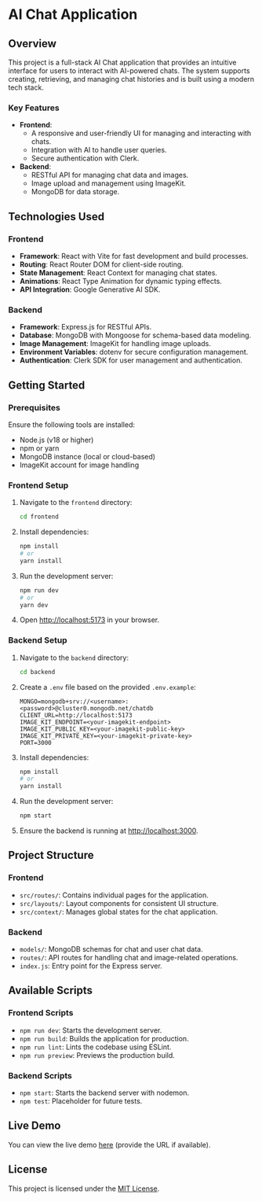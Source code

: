 # AI Chat Application

## Overview
This project is a full-stack AI Chat application that provides an intuitive interface for users to interact with AI-powered chats. The system supports creating, retrieving, and managing chat histories and is built using a modern tech stack.

### Key Features
- **Frontend**:
  - A responsive and user-friendly UI for managing and interacting with chats.
  - Integration with AI to handle user queries.
  - Secure authentication with Clerk.
- **Backend**:
  - RESTful API for managing chat data and images.
  - Image upload and management using ImageKit.
  - MongoDB for data storage.

## Technologies Used

### Frontend
- **Framework**: React with Vite for fast development and build processes.
- **Routing**: React Router DOM for client-side routing.
- **State Management**: React Context for managing chat states.
- **Animations**: React Type Animation for dynamic typing effects.
- **API Integration**: Google Generative AI SDK.

### Backend
- **Framework**: Express.js for RESTful APIs.
- **Database**: MongoDB with Mongoose for schema-based data modeling.
- **Image Management**: ImageKit for handling image uploads.
- **Environment Variables**: dotenv for secure configuration management.
- **Authentication**: Clerk SDK for user management and authentication.

## Getting Started

### Prerequisites
Ensure the following tools are installed:
- Node.js (v18 or higher)
- npm or yarn
- MongoDB instance (local or cloud-based)
- ImageKit account for image handling

### Frontend Setup
1. Navigate to the `frontend` directory:
   ```bash
   cd frontend
   ```
2. Install dependencies:
   ```bash
   npm install
   # or
   yarn install
   ```
3. Run the development server:
   ```bash
   npm run dev
   # or
   yarn dev
   ```
4. Open [http://localhost:5173](http://localhost:5173) in your browser.

### Backend Setup
1. Navigate to the `backend` directory:
   ```bash
   cd backend
   ```
2. Create a `.env` file based on the provided `.env.example`:
   ```env
   MONGO=mongodb+srv://<username>:<password>@cluster0.mongodb.net/chatdb
   CLIENT_URL=http://localhost:5173
   IMAGE_KIT_ENDPOINT=<your-imagekit-endpoint>
   IMAGE_KIT_PUBLIC_KEY=<your-imagekit-public-key>
   IMAGE_KIT_PRIVATE_KEY=<your-imagekit-private-key>
   PORT=3000
   ```
3. Install dependencies:
   ```bash
   npm install
   # or
   yarn install
   ```
4. Run the development server:
   ```bash
   npm start
   ```
5. Ensure the backend is running at [http://localhost:3000](http://localhost:3000).

## Project Structure

### Frontend
- `src/routes/`: Contains individual pages for the application.
- `src/layouts/`: Layout components for consistent UI structure.
- `src/context/`: Manages global states for the chat application.

### Backend
- `models/`: MongoDB schemas for chat and user chat data.
- `routes/`: API routes for handling chat and image-related operations.
- `index.js`: Entry point for the Express server.

## Available Scripts

### Frontend Scripts
- `npm run dev`: Starts the development server.
- `npm run build`: Builds the application for production.
- `npm run lint`: Lints the codebase using ESLint.
- `npm run preview`: Previews the production build.

### Backend Scripts
- `npm start`: Starts the backend server with nodemon.
- `npm test`: Placeholder for future tests.

## Live Demo
You can view the live demo [here](#) (provide the URL if available).

## License
This project is licensed under the [MIT License](LICENSE).
